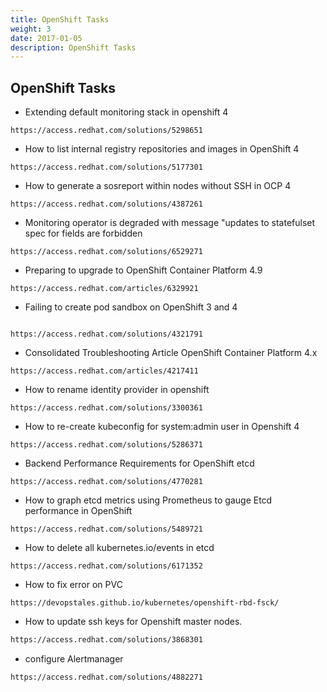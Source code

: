 ```yaml
---
title: OpenShift Tasks
weight: 3
date: 2017-01-05
description: OpenShift Tasks
---
```



## OpenShift Tasks





-  Extending default monitoring stack in openshift 4
```
https://access.redhat.com/solutions/5298651
```

-  How to list internal registry repositories and images in OpenShift 4
```
https://access.redhat.com/solutions/5177301
```

-  How to generate a sosreport within nodes without SSH in OCP 4
```
https://access.redhat.com/solutions/4387261
```

-  Monitoring operator is degraded with message "updates to statefulset spec for fields are forbidden
```
https://access.redhat.com/solutions/6529271
```

-  Preparing to upgrade to OpenShift Container Platform 4.9
```
https://access.redhat.com/articles/6329921
```
-  Failing to create pod sandbox on OpenShift 3 and 4
```

https://access.redhat.com/solutions/4321791
```
-  Consolidated Troubleshooting Article OpenShift Container Platform 4.x
```
https://access.redhat.com/articles/4217411
```

-  How to rename identity provider in openshift
```
https://access.redhat.com/solutions/3300361
```

-  How to re-create kubeconfig for system:admin user in Openshift 4
```
https://access.redhat.com/solutions/5286371
```

-  Backend Performance Requirements for OpenShift etcd

```
https://access.redhat.com/solutions/4770281
```
-  How to graph etcd metrics using Prometheus to gauge Etcd performance in OpenShift
```
https://access.redhat.com/solutions/5489721
```


-  How to delete all kubernetes.io/events in etcd
```
https://access.redhat.com/solutions/6171352
```
-  How to fix error on PVC

```
https://devopstales.github.io/kubernetes/openshift-rbd-fsck/
```

- How to update ssh keys for Openshift master nodes.
```bash
https://access.redhat.com/solutions/3868301
```
- configure Alertmanager
```bash
https://access.redhat.com/solutions/4882271
```

